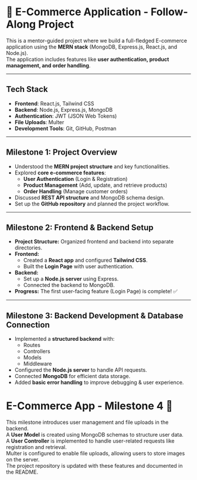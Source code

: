 # 🛒 E-Commerce Application - Follow-Along Project

This is a mentor-guided project where we build a full-fledged E-commerce application using the **MERN stack** (MongoDB, Express.js, React.js, and Node.js).  
The application includes features like **user authentication, product management, and order handling**.

---

##  Tech Stack
- **Frontend**: React.js, Tailwind CSS
- **Backend**: Node.js, Express.js, MongoDB
- **Authentication**: JWT (JSON Web Tokens)
- **File Uploads**: Multer
- **Development Tools**: Git, GitHub, Postman

---

##  Milestone 1: Project Overview
- Understood the **MERN project structure** and key functionalities.
- Explored **core e-commerce features**:  
  -  **User Authentication** (Login & Registration)  
  -  **Product Management** (Add, update, and retrieve products)  
  -  **Order Handling** (Manage customer orders)
- Discussed **REST API structure** and MongoDB schema design.
- Set up the **GitHub repository** and planned the project workflow.

---

##  Milestone 2: Frontend & Backend Setup
- **Project Structure:** Organized frontend and backend into separate directories.
- **Frontend:**
  - Created a **React app** and configured **Tailwind CSS**.
  - Built the **Login Page** with user authentication.
- **Backend:**
  - Set up a **Node.js server** using Express.
  - Connected the backend to MongoDB.
- **Progress:** The first user-facing feature (Login Page) is complete! ✅

---

##  Milestone 3: Backend Development & Database Connection
- Implemented a **structured backend** with:
  -  Routes
  -  Controllers
  -  Models
  -  Middleware
- Configured the **Node.js server** to handle API requests.
- Connected **MongoDB** for efficient data storage.
- Added **basic error handling** to improve debugging & user experience.

# E-Commerce App - Milestone 4 🚀  
This milestone introduces user management and file uploads in the backend.  
A **User Model** is created using MongoDB schemas to structure user data.  
A **User Controller** is implemented to handle user-related requests like registration and retrieval.  
Multer is configured to enable file uploads, allowing users to store images on the server.  
The project repository is updated with these features and documented in the README.
